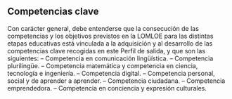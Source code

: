 ## Competencias clave

Con carácter general, debe entenderse que la consecución de las competencias y los objetivos previstos en la
LOMLOE para las distintas etapas educativas está vinculada a la adquisición y al desarrollo de las competencias clave
recogidas en este Perfil de salida, y que son las siguientes:
– Competencia en comunicación lingüística.
– Competencia plurilingüe.
– Competencia matemática y competencia en ciencia, tecnología e ingeniería.
– Competencia digital.
– Competencia personal, social y de aprender a aprender.
– Competencia ciudadana.
– Competencia emprendedora.
– Competencia en conciencia y expresión culturales.
